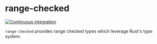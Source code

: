 # range-checked

[![Continuous integration](https://github.com/EricLBuehler/range-checked/actions/workflows/ci.yml/badge.svg)](https://github.com/EricLBuehler/range-checked/actions/workflows/ci.yml)

`range-checked` provides range checked types which leverage Rust's type system.